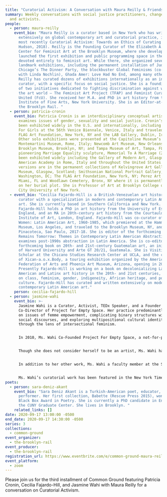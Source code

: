 ```yaml
---
title: "Curatorial Activism: A Conversation with Maura Reilly & Friends"
summary: Weekly conversations with social justice practitioners, changemakers,
  and activists.
people:
  - person: maura-reilly
    event_bio: "Maura Reilly is a curator based in New York who has written
      extensively on global contemporary art and curatorial practice, including,
      most recently Curatorial Activism: Towards an Ethics of Curating (Thames &
      Hudson, 2018). Reilly is the Founding Curator of the Elizabeth A. Sackler
      Center for Feminist Art at the Brooklyn Museum, where she developed and
      launched the first exhibition and public programming space in the USA
      devoted entirely to feminist art. While there, she organized several
      landmark exhibitions, including the permanent installation of Judy
      Chicago’s The Dinner Party, the blockbuster Global Feminisms (co-curated
      with Linda Nochlin), Ghada Amer: Love Had No End, among many others.
      Reilly has curated dozens of exhibitions internationally as an independent
      curator, with a specific focus on social justice. She is a founding member
      of two initiatives dedicated to fighting discrimination against women in
      the art world – The Feminist Art Project (TFAP) and Feminist Curators
      United (FcU). She received her M.A. and PhD in art history from the
      Institute of Fine Arts, New York University. She is an Editor-at-Large for
      the Brooklyn Rail. "
  - person: patricia-cronin
    event_bio: Patricia Cronin is an interdisciplinary conceptual artist whose work
      examines issues of gender, sexuality and social justice. Cronin’s work has
      been exhibited widely in the U.S. and internationally, including Shrine
      For Girls at the 56th Venice Biennale, Venice, Italy and traveled to The
      FLAG Art Foundation, New York, NY and the LAB Gallery, Dublin, Ireland.
      Other solo exhibitions were presented at the Capitoline Museum’s Centrale
      Montemartini Museum, Rome, Italy; Newcomb Art Museum, New Orleans, LA;
      Brooklyn Museum, Brooklyn, NY; and Tampa Museum of Art, Tampa, FL. Her
      pioneering Marriage Equality sculpture, Memorial To A Marriage (2002) has
      been exhibited widely including the Gallery of Modern Art, Glasgow, the
      American Academy in Rome, Italy and throughout the United States. Bronze
      versions are in the permanent collections of Kelvingrove Art Galleries and
      Museum, Glasgow, Scotland; Smithsonian National Portrait Gallery,
      Washington, DC; The FLAG Art Foundation, New York, NY; Perez Art Museum
      Miami, FL and Woodlawn Cemetery, Bronx, NY where it is permanently on view
      on her burial plot. She is Professor of Art at Brooklyn College of The
      City University of New York.
  - event_bio: "Cecilia Fajardo-Hill is a British-Venezuelan art historian and
      curator with a specialization in modern and contemporary Latin American
      art. She is currently based in Southern California and New York.
      Fajardo-Hill holds a PhD in art history from the University of Essex,
      England, and an MA in 20th-century art history from the Courtauld
      Institute of Art, London, England. Fajardo-Hill was co-curator of Radical
      Women: Latin American Art, 1960-1985, which premiered at the Hammer
      Museum, Los Angeles, and traveled to the Brooklyn Museum, NY, and to the
      Pinacoteca, Sao Paulo, 2017-18. She is editor of the forthcoming book
      Remains Tomorrow: Themes in Contemporary Latin American Abstraction, which
      examines post-1990s abstraction in Latin America. She is co-editor of a
      forthcoming book on 20th- and 21st-century Guatemalan art, an initiative
      of Harvard University and Arte GT 20/21, Guatemala. She is Visiting
      Scholar at the Chicano Studies Research Center at UCLA, and the co-curator
      of Xican-a.o.x.Body, a touring exhibition organized by the American
      Federation of Arts and Phoenix Art Museum, Arizona, opening in 2022.
      Presently Fajardo-Hill is working on a book on decolonializing Latin
      American and Latinx art history in the 20th- and 21st centuries, focusing
      on class, feminism, gender, indigeneity, African heritage, and popular
      culture. Fajardo-Hill has curated and written extensively on modern and
      contemporary Latin American art."
    person: cecilia-fajardo-hill
  - person: jasmine-wahi
    event_bio: >-
      Jasmine Wahi is a Curator, Activist, TEDx Speaker, and a Founder and
      Co-Director of Project for Empty Space. Her practice predominantly focuses
      on issues of femme empowerment, complicating binary structures within
      social discourses, and exploring multipositional cultural identities
      through the lens of intersectional feminism. 


      In 2010, Ms. Wahi Co-Founded Project For Empty Space, a not-for-profit organization that creates multidisciplinary art exhibitions and programming that encourage social dialogue, education, and systemic change through the support of both artists and communities. In 2015, Ms. Wahi joined Rebecca Jampol to open a brick and mortar gallery for PES Newark, NJ. 


      Though she does not consider herself to be an artist, Ms. Wahi has organized numerous interventions and happenings as part of her social activist work. In 2018, she served as the Co-Chair “Rape, Radicality, and Representation” for the College Art Association's "Day of Panels" with The Feminist Art Project (TFAP).  organizing a day of intersectional feminist based performances, films, and conversations. In 2019, she spoke at TEDxNJIT on the idea of Resilience. In 2020, she curated the two part exhibition Abortion Is Normal, which received wide critical acclaim, and will be touring cross country as part of a campaign to get out the vote. 


      In addition to her other work, Ms. Wahi a faculty member at the School of Visual Arts: MFA Fine Arts department. She is a former board member of the South Asian Women’s Creative Collective (SAWCC), and a volunteer instructor for the Girls Educational Mentoring Services (GEMS) group. 


      Ms. Wahi’s curatorial work has been featured in the New York Times, The Wall Street Journal, Art News, Art Forum, Hyperallergic, Bloomberg, VICE, and NOWTHIS, to name a few. 
poets:
  - person: sara-deniz-akant
    event_bio: "Sara Deniz Akant is a Turkish-American poet, educator, and
      performer. Her first collection, Babette (Rescue Press 2015), won the
      Black Box Award in Poetry. She is currently a PhD candidate in English at
      the CUNY Graduate Center. She lives in Brooklyn. "
    related_links: []
date: 2020-09-17 13:00:00 -0500
end_date: 2020-09-17 14:30:00 -0500
series: 3
collections:
  - common-ground
event_organizer:
  - the-brooklyn-rail
event_producer:
  - the-brooklyn-rail
registration_url: https://www.eventbrite.com/e/common-ground-maura-reilly-tickets-120606141215
event_platform:
  - zoom
---
```

Please join us for the third installment of Common Ground featuring Patricia Cronin, Cecilia Fajardo-Hill, and Jasmine Wahi with Maura Reilly for a conversation on Curatorial Activism.